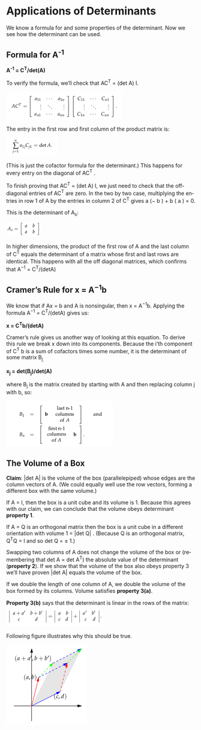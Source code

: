 # Applications of Determinants
We know a formula for and some properties of the determinant. Now we see
how the determinant can be used.
## Formula for A<sup>-1</sup>

<b>A<sup>-1</sup> = C<sup>T</sup>/det(A)</b>


To verify the formula, we’ll check that AC<sup>T</sup> = (det A) I.

![Verifying A-1 formula](Images/ACt_lec20.png)

The entry in the ﬁrst row and ﬁrst column of the product matrix is:

![Verifying A-1 formula](Images/ACt_11_lec20.png)

(This is just the cofactor formula for the determinant.) This happens for every
entry on the diagonal of AC<sup>T</sup> .

To ﬁnish proving that AC<sup>T</sup> = (det A) I, we just need to check that the off-
diagonal entries of AC<sup>T</sup> are zero. In the two by two case, multiplying the en­
tries in row 1 of A by the entries
in column
2 of C<sup>T</sup> gives a (− b ) + b ( a ) = 0.

This is the determinant of A<sub>s</sub>:

![Verifying A-1 formula](Images/As_lec20.png)

In higher dimensions, the product of the ﬁrst row of A and the last column of C<sup>T</sup> equals the determinant of a matrix
whose ﬁrst and last rows are identical. This happens with all the off diagonal
matrices, which conﬁrms that A<sup>−1</sup> = C<sup>T</sup>/(detA)

## Cramer’s Rule for x = A<sup>−1</sup>b
We know that if Ax = b and A is nonsingular, then x = A<sup>−1</sup>b. Applying the formula A<sup>−1</sup> = C<sup>T</sup>/(detA) gives us:

**x = C<sup>T</sup>b/(detA)**

Cramer’s rule gives us another way of looking at this equation. To derive
this rule we break x down into its components. Because the i’th component of C<sup>T</sup> b is a sum of cofactors times some number, it is the determinant of some matrix B<sub>j<sub>.

**x<sub>j</sub> = det(B<sub>j</sub>)/det(A)**

where B<sub>j</sub> is the matrix created by starting with A and then replacing column j with b, so:

![Verifying Cramer's rule](Images/Bj_lec20.png)

## The Volume of a Box

**Claim**: |det A| is the volume of the box (parallelepiped) whose edges are the
column vectors of A. (We could equally well use the row vectors, forming a
different box with the same volume.)

If A = I, then the box is a unit cube and its volume is 1. Because this agrees
with our claim, we can conclude that the volume obeys determinant **property
1**.

If A = Q is an orthogonal matrix then the box is a unit cube in a different
orientation with volume 1 = |det Q| . (Because Q is an orthogonal matrix,
Q<sup>T</sup>Q = I and so det Q = ± 1.)

Swapping two columns of A does not change the volume of the box or (re­membering that det A = det A<sup>T</sup>) the absolute value of the determinant (**prop­erty 2**). If we show that the volume of the box also obeys property 3 we’ll have proven |det A| equals the volume of the box.

If we double the length of one column of A, we double the volume of the box formed by its columns. Volume satisﬁes **property 3(a)**.

**Property 3(b)** says that the determinant is linear in the rows of the matrix:
![Linear property of determinant](Images/determinant_linear_lec20.png)

Following figure illustrates why this should be true.

![Geometric proof of linear property of volume like determinant](Images/volume_linear_lec20.png)
